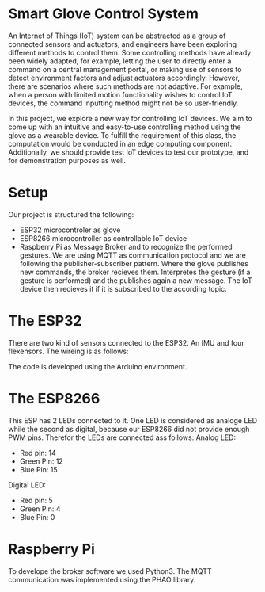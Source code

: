 # Smart Glove Control System

An Internet of Things (IoT) system can be abstracted as a group of connected sensors and actuators, and engineers have been exploring different methods to control them. Some controlling methods have already been widely adapted, for example, letting the user to directly enter a command on a central management portal, or making use of sensors to detect environment factors and adjust actuators accordingly. However, there are scenarios where such methods are not adaptive. For example, when a person with limited motion functionality wishes to control IoT devices, the command inputting method might not be so user-friendly.

In this project, we explore a new way for controlling IoT devices. We aim to come up with an intuitive and easy-to-use controlling method using the glove as a wearable device. To fulfill the requirement of this class, the computation would be conducted in an edge computing component.
Additionally, we should provide test IoT devices to test our prototype, and for demonstration purposes as well.

# Setup
Our project is structured the following:  
- ESP32 microcontroler as glove
- ESP8266 microcontroller as controllable IoT device
- Raspberry Pi as Message Broker and to recognize the performed gestures.
We are using MQTT as communication protocol and we are following the publisher-subscriber pattern. Where the glove publishes new commands, the broker recieves them. Interpretes the gesture (if a gesture is performed) and the publishes again a new message. The IoT device then recieves it if it is subscribed to the according topic.

# The ESP32
There are two kind of sensors connected to the ESP32. An IMU and four flexensors.
The wireing is as follows:

The code is developed using the Arduino environment.

# The ESP8266
This ESP has 2 LEDs connected to it. One LED is considered as analoge LED while the second as digital, because our ESP8266 did not provide enough PWM pins. Therefor the LEDs are connected ass follows:
Analog LED:
- Red pin: 14
- Green Pin: 12
- Blue Pin: 15


Digital LED:
- Red pin: 5
- Green Pin: 4
- Blue Pin: 0


# Raspberry Pi
To develope the broker software we used Python3. The MQTT communication was implemented using the PHAO library.
